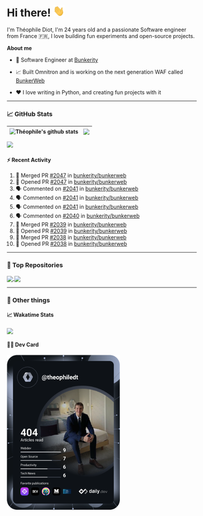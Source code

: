 # Hi there! <img src="./wave.gif" width="30px" height="30px" />

I'm Théophile Diot, I'm 24 years old and a passionate Software engineer from France 🇫🇷, I love building fun experiments and open-source projects.

**About me**

- 💼 Software Engineer at [Bunkerity](https://www.bunkerity.com/)

- 📈 Built Omnitron and is working on the next generation WAF called [BunkerWeb](https://www.bunkerweb.io)

- ❤️ I love writing in Python, and creating fun projects with it

---

### 📈 GitHub Stats

| <img align="center" src="https://github-readme-stats.vercel.app/api?username=TheophileDiot&show_icons=true&include_all_commits=true&theme=algolia&hide_border=true&rank_icon=github" alt="Théophile's github stats" /> | <img align="center" src="https://github-readme-stats.vercel.app/api/top-langs/?username=TheophileDiot&layout=compact&theme=algolia&hide_border=true" /> |
| ---------------------------------------------------------------------------------------------------------------------------------------------------------------------------------------------------------------------- | ------------------------------------------------------------------------------------------------------------------------------------------------------- |

![](https://github-readme-activity-graph.vercel.app/graph?username=TheophileDiot&theme=tokyo-night)

#### :zap: Recent Activity

<!--START_SECTION:activity-->
1. 🎉 Merged PR [#2047](https://github.com/bunkerity/bunkerweb/pull/2047) in [bunkerity/bunkerweb](https://github.com/bunkerity/bunkerweb)
2. 💪 Opened PR [#2047](https://github.com/bunkerity/bunkerweb/pull/2047) in [bunkerity/bunkerweb](https://github.com/bunkerity/bunkerweb)
3. 🗣 Commented on [#2041](https://github.com/bunkerity/bunkerweb/issues/2041#issuecomment-2687301916) in [bunkerity/bunkerweb](https://github.com/bunkerity/bunkerweb)
4. 🗣 Commented on [#2041](https://github.com/bunkerity/bunkerweb/issues/2041#issuecomment-2687168199) in [bunkerity/bunkerweb](https://github.com/bunkerity/bunkerweb)
5. 🗣 Commented on [#2041](https://github.com/bunkerity/bunkerweb/issues/2041#issuecomment-2687138384) in [bunkerity/bunkerweb](https://github.com/bunkerity/bunkerweb)
6. 🗣 Commented on [#2040](https://github.com/bunkerity/bunkerweb/issues/2040#issuecomment-2687126909) in [bunkerity/bunkerweb](https://github.com/bunkerity/bunkerweb)
7. 🎉 Merged PR [#2039](https://github.com/bunkerity/bunkerweb/pull/2039) in [bunkerity/bunkerweb](https://github.com/bunkerity/bunkerweb)
8. 💪 Opened PR [#2039](https://github.com/bunkerity/bunkerweb/pull/2039) in [bunkerity/bunkerweb](https://github.com/bunkerity/bunkerweb)
9. 🎉 Merged PR [#2038](https://github.com/bunkerity/bunkerweb/pull/2038) in [bunkerity/bunkerweb](https://github.com/bunkerity/bunkerweb)
10. 💪 Opened PR [#2038](https://github.com/bunkerity/bunkerweb/pull/2038) in [bunkerity/bunkerweb](https://github.com/bunkerity/bunkerweb)
<!--END_SECTION:activity-->

---

### 🔧 Top Repositories

<a href="https://github.com/bunkerity/bunkerweb">
  <img align="center" src="https://github-readme-stats.vercel.app/api/pin/?username=Bunkerity&repo=bunkerweb&theme=algolia" />
</a>
<a href="https://github.com/TheophileDiot/Omnitron">
  <img align="center" src="https://github-readme-stats.vercel.app/api/pin/?username=TheophileDiot&repo=Omnitron&theme=algolia" />
</a>

---

### 🎉 Other things

#### 📈 Wakatime Stats

<a href="https://wakatime.com/@theophile_bunkerity">
  <img align="center" src="https://github-readme-stats.vercel.app/api/wakatime?username=3aa5ce41-c253-43d9-8441-a721e446a45f&layout=compact&theme=algolia" />
</a>

#### 👨‍💻 Dev Card

<a href="https://app.daily.dev/TheophileDt">
  <img src="./devcard.svg" width="300" alt="Théophile Diot's Dev Card"/>
</a>
